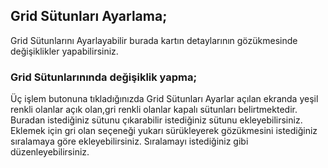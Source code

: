 ## Grid Sütunları Ayarlama; 

Grid Sütunlarını Ayarlayabilir burada kartın detaylarının gözükmesinde değişiklikler yapabilirsiniz. 

### Grid Sütunlarınında değişiklik yapma; 

Üç işlem butonuna tıkladığınızda Grid Sütunları Ayarlar açılan ekranda 
yeşil renkli olanlar açık olan,gri renkli olanlar kapalı sütunları belirtmektedir.
Buradan istediğiniz sütunu çıkarabilir istediğiniz sütunu ekleyebilirsiniz. 
Eklemek için gri olan seçeneği yukarı sürükleyerek gözükmesini istediğiniz sıralamaya göre ekleyebilirsiniz. 
Sıralamayı istediğiniz gibi düzenleyebilirsiniz.